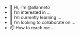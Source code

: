 - 👋 Hi, I’m @allanneto
- 👀 I’m interested in ...
- 🌱 I’m currently learning ...
- 💞️ I’m looking to collaborate on ...
- 📫 How to reach me ...

<!---
allanneto/allanneto is a ✨ special ✨ repository because its `README.md` (this file) appears on your GitHub profile.
You can click the Preview link to take a look at your changes.
--->
